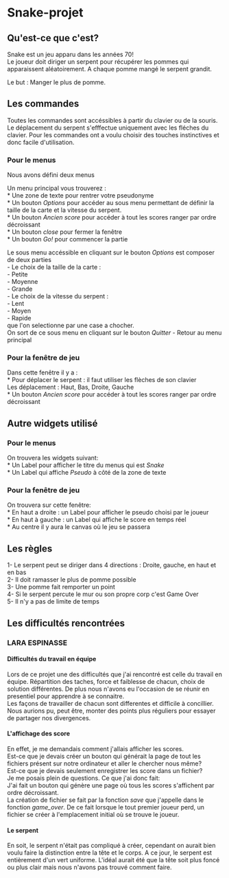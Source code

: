 # Snake-projet
## Qu'est-ce que c'est?

Snake est un jeu apparu dans les années 70!  
Le joueur doit diriger un serpent pour récupérer les pommes qui apparaissent aléatoirement. A chaque pomme mangé le serpent grandit. 

Le but : Manger le plus de pomme.

## Les commandes 

Toutes les commandes sont accéssibles à partir du clavier ou de la souris.
Le déplacement du serpent s'efffectue uniquement avec les fléches du clavier.
Pour les commandes ont a voulu choisir des touches instinctives et donc facile d'utilisation.  

### Pour le menus

Nous avons défini deux menus

Un menu principal vous trouverez :   
    * Une zone de texte pour rentrer votre pseudonyme  
    * Un bouton *Options* pour accéder au sous menu permettant de définir la taille de la carte et la vitesse du serpent.  
    * Un bouton *Ancien score* pour accéder à tout les scores ranger par ordre décroissant   
    * Un bouton *close* pour fermer la fenêtre  
    * Un bouton *Go!* pour commencer la partie  

Le sous menu accéssible en cliquant sur le bouton *Options* est composer de deux parties  
    - Le choix de la taille de la carte :  
        - Petite   
        - Moyenne   
        - Grande  
    - Le choix de la vitesse du serpent :  
        - Lent  
        - Moyen   
        - Rapide  
    que l'on selectionne par une case a chocher.  
On sort de ce sous menu en cliquant sur le bouton *Quitter*  - Retour au menu principal  



### Pour la fenêtre de jeu

Dans cette fenêtre il y a :  
    * Pour déplacer le serpent : il faut utiliser les flèches de son clavier  
        Les déplacement : Haut, Bas, Droite, Gauche  
    * Un bouton *Ancien score* pour accéder à tout les scores ranger par ordre décroissant  

## Autre widgets utilisé
### Pour le menus

On trouvera les widgets suivant:  
    * Un Label pour afficher le titre du menus qui est *Snake*  
    * Un Label qui affiche *Pseudo* à côté de la zone de texte  

### Pour la fenêtre de jeu

On trouvera sur cette fenêtre:  
    * En haut a droite : un Label pour afficher le pseudo choisi par le joueur  
    * En haut à gauche : un Label qui affiche le score en temps réel  
    * Au centre il y aura le canvas où le jeu se passera   

## Les règles

1- Le serpent peut se diriger dans 4 directions : Droite, gauche, en haut et en bas  
2- Il doit ramasser le plus de pomme possible  
3- Une pomme fait remporter un point  
4- Si le serpent percute le mur ou son propre corp c'est Game Over  
5- Il n'y a pas de limite de temps  

## Les difficultés rencontrées  

### LARA ESPINASSE

#### Difficultés du travail en équipe

Lors de ce projet une des difficultés que j'ai rencontré est celle du travail en équipe. Répartition des taches, force et faiblesse de chacun, choix de solution différentes. De plus nous n'avons eu l'occasion de se réunir en presentiel pour apprendre à se connaitre.   
Les façons de travailler de chacun sont differentes et difficile à concillier.  
Nous aurions pu, peut être, monter des points plus réguliers pour essayer de partager nos divergences.  

#### L'affichage des score

En effet, je me demandais comment j'allais afficher les scores.   
Est-ce que je devais créer un bouton qui générait la page de tout les fichiers présent sur notre ordinateur et aller le chercher nous même?   
Est-ce que je devais seulement enregistrer les score dans un fichier?  
Je me posais plein de questions. Ce que j'ai donc fait:   
    J'ai fait un bouton qui génère une page où tous les scores s'affichent par ordre décroissant.  
    La création de fichier se fait par la fonction *save* que j'appelle dans le fonction *game_over*. De ce fait lorsque le tout premier joueur perd, un fichier se créer à l'emplacement initial où se trouve le joueur.  

#### Le serpent

En soit, le serpent n'était pas compliqué à créer, cependant on aurait bien voulu faire la distinction entre la tête et le corps. A ce jour, le serpent est entièrement d'un vert uniforme. L'idéal aurait été que la tête soit plus foncé ou plus clair mais nous n'avons pas trouvé comment faire.